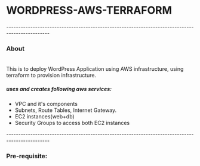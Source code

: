 # WORDPRESS-AWS-TERRAFORM <br/>
------------------------------------------------------------------------------------------------<br/>
### About <br/><br/>
This is to deploy WordPress Application using AWS infrastructure, using terraform to provision infrastructure.<br/>
##### uses and creates following aws services:<br/>
* VPC and it's components
* Subnets, Route Tables, Internet Gateway.
* EC2 instances(web+db)
* Security Groups to access both EC2 instances

------------------------------------------------------------------------------------------------<br/>
### Pre-requisite:<br/><br/>



